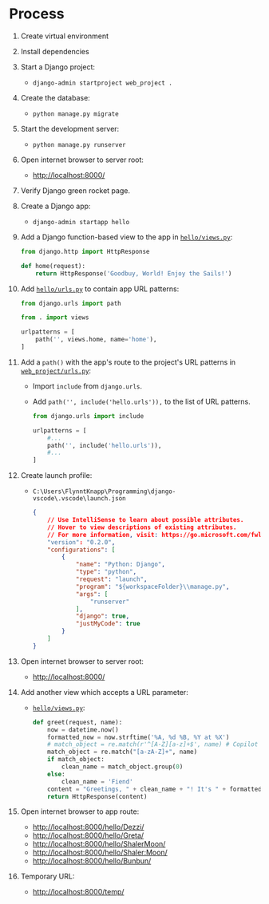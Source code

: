 # Process

1. Create virtual environment

1. Install dependencies

1. Start a Django project:
    * `django-admin startproject web_project .`

1. Create the database:
    * `python manage.py migrate`

1. Start the development server:
    * `python manage.py runserver`

1. Open internet browser to server root:
    * <http://localhost:8000/>

1. Verify Django green rocket page.

1. Create a Django app:
    * `django-admin startapp hello`

1. Add a Django function-based view to the app in [`hello/views.py`](../hello/views.py):

    ```python
    from django.http import HttpResponse

    def home(request):
        return HttpResponse('Goodbuy, World! Enjoy the Sails!')
    ```

1. Add [`hello/urls.py`](../hello/urls.py) to contain app URL patterns:

    ```python
    from django.urls import path

    from . import views

    urlpatterns = [
        path('', views.home, name='home'),
    ]
    ```

1. Add a `path()` with the app's route to the project's URL patterns in [`web_project/urls.py`](../web_project/urls.py):
    * Import `include` from `django.urls`.
    * Add `path('', include('hello.urls')),` to the list of URL patterns.

        ```python
        from django.urls import include

        urlpatterns = [
            #...
            path('', include('hello.urls')),
            #...
        ]
        ```

1. Create launch profile:
    * `C:\Users\FlynntKnapp\Programming\django-vscode\.vscode\launch.json`

        ```json
        {
            // Use IntelliSense to learn about possible attributes.
            // Hover to view descriptions of existing attributes.
            // For more information, visit: https://go.microsoft.com/fwlink/?linkid=830387
            "version": "0.2.0",
            "configurations": [
                {
                    "name": "Python: Django",
                    "type": "python",
                    "request": "launch",
                    "program": "${workspaceFolder}\\manage.py",
                    "args": [
                        "runserver"
                    ],
                    "django": true,
                    "justMyCode": true
                }
            ]
        }
        ```

1. Open internet browser to server root:
    * <http://localhost:8000/>

1. Add another view which accepts a URL parameter:
    * [`hello/views.py`](../hello/views.py):

        ```python
        def greet(request, name):
            now = datetime.now()
            formatted_now = now.strftime('%A, %d %B, %Y at %X')
            # match_object = re.match(r'^[A-Z][a-z]+$', name) # Copilot
            match_object = re.match("[a-zA-Z]+", name)
            if match_object:
                clean_name = match_object.group(0)
            else:
                clean_name = 'Fiend'
            content = "Greetings, " + clean_name + "! It's " + formatted_now
            return HttpResponse(content)
        ```

1. Open internet browser to app route:
    * <http://localhost:8000/hello/Dezzi/>
    * <http://localhost:8000/hello/Greta/>
    * <http://localhost:8000/hello/ShalerMoon/>
    * <http://localhost:8000/hello/Shaler:Moon/>
    * <http://localhost:8000/hello/Bunbun/>

1. Temporary URL:
    * <http://localhost:8000/temp/>
